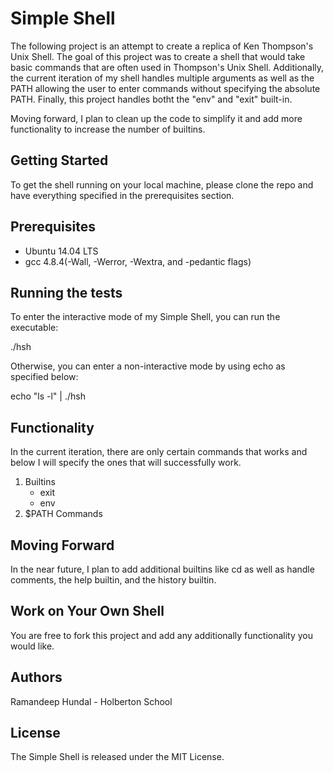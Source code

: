 # Simple Shell

The following project is an attempt to create a replica of Ken Thompson's Unix
Shell. The goal of this project was to create a shell that would take basic
commands that are often used in Thompson's Unix Shell. Additionally, the current
iteration of my shell handles multiple arguments as well as the PATH allowing
the user to enter commands without specifying the absolute PATH. Finally,
this project handles botht the "env" and "exit" built-in.

Moving forward, I plan to clean up the code to simplify it and add more
functionality to increase the number of builtins.

## Getting Started

To get the shell running on your local machine, please clone the repo and have
everything specified in the prerequisites section.

## Prerequisites

* Ubuntu 14.04 LTS
* gcc 4.8.4(-Wall, -Werror, -Wextra, and -pedantic flags)

## Running the tests

To enter the interactive mode of my Simple Shell, you can run the executable:

./hsh

Otherwise, you can enter a non-interactive mode by using echo as specified
below:

echo "ls -l" | ./hsh

## Functionality

In the current iteration, there are only certain commands that works and below I
will specify the ones that will successfully work.

1. Builtins
	* exit
	* env
2. $PATH Commands

## Moving Forward

In the near future, I plan to add additional builtins like cd as well as handle
comments, the help builtin, and the history builtin.

## Work on Your Own Shell

You are free to fork this project and add any additionally functionality you
would like.

## Authors

Ramandeep Hundal - Holberton School

## License

The Simple Shell is released under the MIT License.
